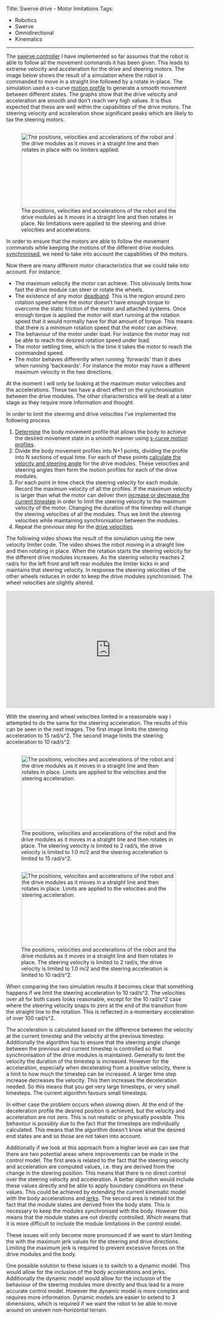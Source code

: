 Title: Swerve drive - Motor limitations
Tags:

- Robotics
- Swerve
- Omnidirectional
- Kinematics

---

The [swerve controller](/posts/Swerve-drive-kinematics-simulation) I have implemented so far assumes
that the robot is able to follow all the movement commands it has been given. This leads to extreme
velocity and acceleration for the drive and steering motors. The image below shows the result of a
simulation where the robot is commanded to move in a straight line followed by a rotate in-place. The
simulation used a s-curve [motion profile](/posts/Swerve-motion-profiles) to generate a smooth movement
between different states. The graphs show that the drive velocity and acceleration are smooth and
don't reach very high values. It is thus expected that these are well within the capabilities of the
drive motors. The steering velocity and acceleration show significant peaks which are likely to tax
the steering motors.

<figure style="float:left">
  <a href="/assets/images/robotics/control/inplace_rotation_from_0_fwd_unlimited.png" target="_blank">
    <img
        alt="The positions, velocities and accelerations of the robot and the drive modules as it moves in a straight line and then rotates in place with no limiters applied."
        src="/assets/images/robotics/control/inplace_rotation_from_0_fwd_unlimited.png"
        width="416"
        height="200"/>
  </a>
  <figcaption>
    The positions, velocities and accelerations of the robot and the drive modules as it moves in a
    straight line and then rotates in place. No limitations were applied to the steering and drive
    velocities and accelerations.
  </figcaption>
</figure>

In order to ensure that the motors are able to follow the movement commands while keeping the motions
of the different drive modules [synchronised](/posts/Swerve-drive-body-focussed-control), we need to
take into account the capabilities of the motors.

Now there are many different motor characteristics that we could take into account. For instance:

- The maximum velocity the motor can achieve. This obviously limits how fast the drive module can steer
  or rotate the wheels.
- The existence of any motor [deadband](https://en.wikipedia.org/wiki/Deadband). This is the region
  around zero rotation speed where the motor doesn't have enough torque to overcome the static
  friction of the motor and attached systems. Once enough torque is applied the motor will start
  running at the rotation speed that it would normally have for that amount of torque. This means that
  there is a minimum rotation speed that the motor can achieve.
- The behaviour of the motor under load. For instance the motor may not be able to reach the desired
  rotation speed under load.
- The motor settling time, which is the time it takes the motor to reach the commanded speed.
- The motor behaves differently when running 'forwards' than it does when running 'backwards'. For
  instance the motor may have a different maximum velocity in the two directions.

At the moment I will only be looking at the maximum motor velocities and the accelerations. These two
have a direct effect on the synchronisation between the drive modules. The other characteristics will
be dealt at a later stage as they require more information and thought.

In order to limit the steering and drive velocities I've implemented the following process

1. [Determine](https://github.com/pvandervelde/basic-swerve-sim/blob/d6c8349b7f184c85ac77fa8b19298bb79e22cebf/swerve_controller/control_profile.py#L612)
   the body movement profile that allows the body to achieve the desired movement state in
   a smooth manner using [s-curve motion profiles](/posts/Swerve-motion-profiles).
1. Divide the body movement profiles into N+1 points, dividing the profile into N sections of equal
   time. For each of these points
   [calculate the velocity and steering angle](https://github.com/pvandervelde/basic-swerve-sim/blob/d6c8349b7f184c85ac77fa8b19298bb79e22cebf/swerve_controller/control_profile.py#L635)
   for the drive modules. These velocities and steering angles then form the motion profiles for each
   of the drive modules.
1. For each point in time check the steering velocity for each module. Record the maximum velocity of
   all the profiles. If the maximum velocity is larger than what the motor can deliver then
   [increase or decrease the current timestep](https://github.com/pvandervelde/basic-swerve-sim/blob/d6c8349b7f184c85ac77fa8b19298bb79e22cebf/swerve_controller/control_profile.py#L414)
   in order to limit the steering velocity to the maximum velocity of the motor. Changing the
   duration of the timestep will change the steering velocities of all the modules. Thus we limit
   the steering velocities while maintaining synchronisation between the modules.
1. Repeat the previous step for the [drive velocities](https://github.com/pvandervelde/basic-swerve-sim/blob/d6c8349b7f184c85ac77fa8b19298bb79e22cebf/swerve_controller/control_profile.py#L546).

The following video shows the result of the simulation using the new velocity limiter code. The video
shows the robot moving in a straight line and then rotating in place. When the rotation starts the
steering velocity for the different drive modules increases. As the steering velocity reaches 2 rad/s
for the left front and left rear modules the limiter kicks in and maintains that steering velocity.
In response the steering velocities of the other wheels reduces in order to keep the drive modules
synchronised. The wheel velocities are slightly altered.

<iframe
    style="float:none"
    width="560"
    height="315"
    src="https://www.youtube.com/embed/H7HTa4b6f_0"
    title="YouTube video player"
    frameborder="0"
    allow="accelerometer; autoplay; clipboard-write; encrypted-media; gyroscope; picture-in-picture; web-share"
    allowfullscreen>
</iframe>

With the steering and wheel velocities limited in a reasonable way I attempted to do the same for the
steering acceleration. The results of this can be seen in the next images. The first image limits the
steering acceleration to 15 rad/s^2. The second image limits the steering acceleration to 10 rad/s^2.

<figure style="float:left">
  <a href="/assets/images/robotics/control/inplace_rotation_from_0_fwd_acc_limited_15_rad_s2.png" target="_blank">
    <img
        alt="The positions, velocities and accelerations of the robot and the drive modules as it moves in a straight line and then rotates in place. Limits are applied to the velocities and the steering acceleration."
        src="/assets/images/robotics/control/inplace_rotation_from_0_fwd_acc_limited_15_rad_s2.png"
        width="416"
        height="200"/>
  </a>
  <figcaption>
    The positions, velocities and accelerations of the robot and the drive modules as it moves in a
    straight line and then rotates in place. The steering velocity is limited to 2 rad/s, the drive
    velocity is limited to 1.0 m/2 and the steering acceleration is limited to 15 rad/s^2.
  </figcaption>
</figure>

<figure style="float:left">
  <a href="/assets/images/robotics/control/inplace_rotation_from_0_fwd_acc_limited_10_rad_s2.png" target="_blank">
    <img
        alt="The positions, velocities and accelerations of the robot and the drive modules as it moves in a straight line and then rotates in place. Limits are applied to the velocities and the steering acceleration."
        src="/assets/images/robotics/control/inplace_rotation_from_0_fwd_acc_limited_10_rad_s2.png"
        width="416"
        height="200"/>
  </a>
  <figcaption>
    The positions, velocities and accelerations of the robot and the drive modules as it moves in a
    straight line and then rotates in place. The steering velocity is limited to 2 rad/s, the drive
    velocity is limited to 1.0 m/2 and the steering acceleration is limited to 10 rad/s^2.
  </figcaption>
</figure>

When comparing the two simulation results it becomes clear that something happens if we limit the
steering acceleration to 10 rad/s^2. The velocities over all for both cases looks reasonable, except
for the 10 rad/s^2 case where the steering velocity snaps to zero at the end of the transition from
the straight line to the rotation. This is reflected in a momentary acceleration of over 100 rad/s^2.

The acceleration is calculated based on the difference between the velocity at the current timestep
and the velocity at the previous timestep. Additionally the algorithm has to ensure that the steering
angle change between the previous and current timestep is controlled so that synchronisation of the
drive modules is maintained. Generally to limit the velocity the duration of the timestep is increased.
However for the acceleration, especially when decelerating from a positive velocity, there is a limit
to how much the timestep can be increased. A larger time step increase decreases the velocity. This
then increases the deceleration needed. So this means that you get very large timesteps, or very small
timesteps. The current algorithm favours small timesteps.

In either case the problem occurs when slowing down. At the end of the deceleration profile the desired
position is achieved, but the velocity and acceleration are not zero. This is not realistic or physically
possible. This behaviour is possibly due to the fact that the timesteps are individually calculated.
This means that the algorithm doesn't know what the desired end states are and so those are not taken
into account.

Additionally if we look at this approach from a higher level we can see that there are two potential
areas where improvements can be made in the control model. The first area is related to the fact that
the steering velocity and acceleration are computed values, i.e. they are derived from the change in
the steering position. This means that there is no direct control over the steering velocity and
acceleration. A better algorithm would include these values directly and be able to apply boundary
conditions on these values. This could be achieved by extending the current kinematic model with the
body accelerations and [jerks](https://en.wikipedia.org/wiki/Jerk_(physics)).
The second area is related tot the fact that the module states are derived from the body state. This
is necessary to keep the modules synchronised with the body. However this means that the module states
are not directly controlled. Which means that it is more difficult to include the module limitations
in the control model.

These issues will only become more pronounced if we want to start limiting the with the maximum jerk
values for the steering and drive directions. Limiting the maximum jerk is required to prevent excessive
forces on the drive modules and the body.

One possible solution to these issues is to switch to a dynamic model. This would allow for the inclusion
of the body accelerations and jerks. Additionally the dynamic model would allow for the inclusion of
the behaviour of the steering modules more directly and thus lead to a more accurate control model.
However the dynamic model is more complex and requires more information. Dynamic models are easier to
extend to 3 dimensions, which is required if we want the robot to be able to move around on uneven
non-horizontal terrain.
